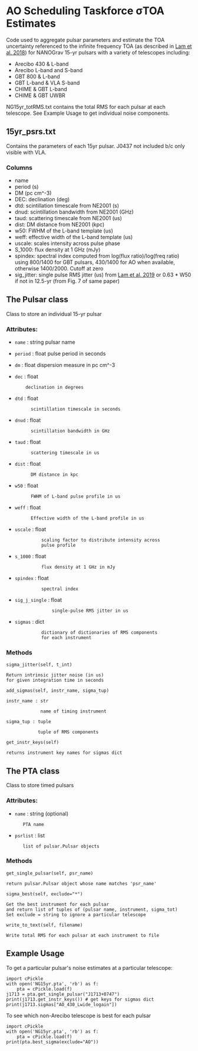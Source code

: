
# AO Scheduling Taskforce &sigma;TOA Estimates


Code used to aggregate pulsar parameters and estimate the TOA uncertainty referenced to the infinite frequency TOA (as described in [Lam et al. 2018](https://ui.adsabs.harvard.edu/abs/2018ApJ...861...12L/abstract)) for NANOGrav 15-yr pulsars with a variety of telescopes including:
* Arecibo 430 & L-band
* Arecibo L-band and S-band
* GBT 800 & L-band
* GBT L-band & VLA S-band
* CHIME & GBT L-band
* CHIME & GBT UWBR

NG15yr_totRMS.txt contains the total RMS for each pulsar at each telescope. See Example Usage to get individual noise components.

## 15yr_psrs.txt

Contains the parameters of each 15yr pulsar. J0437 not included b/c only visible with VLA.

### Columns

* name
* period (s)
* DM (pc cm^-3)
* DEC: declination (deg)
* dtd: scintillation timescale from NE2001 (s)
* dnud: scintillation bandwidth from NE2001 (GHz)
* taud: scattering timescale from NE2001 (us)
* dist: DM distance from NE2001 (kpc)
* w50: FWHM of the L-band template (us)
* weff: effective width of the L-band template (us)
* uscale: scales intensity across pulse phase
* S_1000: flux density at 1 GHz (mJy)
* spindex: spectral index computed from log(flux ratio)/log(freq ratio)
using 800/1400 for GBT pulsars, 430/1400 for AO when available, otherwise
1400/2000. Cutoff at zero
* sig_jitter: single pulse RMS jitter (us) from [Lam et al. 2019](https://ui.adsabs.harvard.edu/abs/2019ApJ...872..193L/abstract) or 0.63 * W50 if not in 12.5-yr (from Fig. 7 of same paper) 


## The Pulsar class


Class to store an individual 15-yr pulsar

### Attributes: 

* `name` : string
         pulsar name
* `period` : float
         pulse period in seconds
* `dm` : float
           dispersion measure in pc cm^-3
	   
* `dec` : float

          declination in degrees
	  
* `dtd` : float

            scintillation timescale in seconds
	    
* `dnud` : float

            scintillation bandwidth in GHz
	    
* `taud` : float

            scattering timescale in us
	    
* `dist` : float

            DM distance in kpc
	    
* `w50` : float

            FWHM of L-band pulse profile in us
	    
* `weff` : float

            Effective width of the L-band profile in us
	    
* `uscale` : float

                scaling factor to distribute intensity across
                pulse profile
		
* `s_1000` : float

                flux density at 1 GHz in mJy
		
* `spindex` : float

                spectral index
		
* `sig_j_single` : float

                    single-pulse RMS jitter in us
		    
* `sigmas` : dict

                dictionary of dictionaries of RMS components
                for each instrument


### Methods

`sigma_jitter(self, t_int)`

    Return intrinsic jitter noise (in us)
    for given integration time in seconds

`add_sigmas(self, instr_name, sigma_tup)`

    instr_name : str
    
                 name of timing instrument
		 
    sigma_tup : tuple
    
                tuple of RMS components

`get_instr_keys(self)`

    returns instrument key names for sigmas dict


## The PTA class


Class to store timed pulsars

### Attributes: 

* `name` : string (optional)

         PTA name
	 
* `psrlist` : list

         list of pulsar.Pulsar objects


### Methods

`get_single_pulsar(self, psr_name)`

    return pulsar.Pulsar object whose name matches 'psr_name'

`sigma_best(self, exclude="*")`

    Get the best instrument for each pulsar
    and return list of tuples of (pulsar name, instrument, sigma_tot)
    Set exclude = string to ignore a particular telescope

`write_to_text(self, filename)`

    Write total RMS for each pulsar at each instrument to file


## Example Usage

To get a particular pulsar's noise estimates at a particular telescope:

```
import cPickle
with open('NG15yr.pta', 'rb') as f:
    pta = cPickle.load(f)
j1713 = pta.get_single_pulsar("J1713+0747")
print(j1713.get_instr_keys()) # get keys for sigmas dict
print(j1713.sigmas["AO_430_Lwide_logain"])
```

To see which non-Arecibo telescope is best for each pulsar

```
import cPickle
with open('NG15yr.pta', 'rb') as f:
    pta = cPickle.load(f)
print(pta.best_sigma(exclude="AO"))
```

